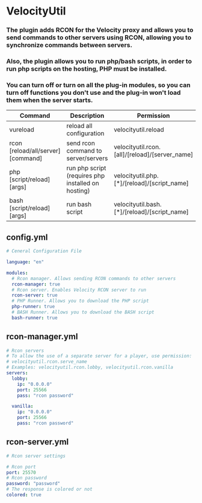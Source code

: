 # VelocityUtil

### The plugin adds RCON for the Velocity proxy and allows you to send commands to other servers using RCON, allowing you to synchronize commands between servers. 
### Also, the plugin allows you to run php/bash scripts, in order to run php scripts on the hosting, PHP must be installed. 
### You can turn off or turn on all the plug-in modules, so you can turn off functions you don't use and the plug-in won't load them when the server starts.

| Command | Description | Permission |
| --- | --- | --- |
| vureload | reload all configuration | velocityutil.reload |
| rcon [reload/all/server] [command] | send rcon command to server/servers | velocityutil.rcon.[all]/[reload]/[server_name] |
| php [script/reload] [args] | run php script (requires php installed on hosting) | velocityutil.php.[*]/[reload]/[script_name] |
| bash [script/reload] [args] | run bash script | velocityutil.bash.[*]/[reload]/[script_name] |


## config.yml
```yml
# Ceneral Configuration File

language: "en"

modules:
  # Rcon manager. Allows sending RCON commands to other servers
  rcon-manager: true
  # Rcon server. Enables Velocity RCON server to run
  rcon-server: true
  # PHP Runner. Allows you to download the PHP script
  php-runner: true
  # BASH Runner. Allows you to download the BASH script
  bash-runner: true
```

## rcon-manager.yml
```yml
# Rcon servers
# To allow the use of a separate server for a player, use permission:
# velocityutil.rcon.serve_name
# Examples: velocityutil.rcon.lobby, velocityutil.rcon.vanilla
servers:
  lobby:
    ip: "0.0.0.0"
    port: 25566
    pass: "rcon password"

  vanilla:
    ip: "0.0.0.0"
    port: 25566
    pass: "rcon password"
```

## rcon-server.yml
```yml
# Rcon server settings

# Rcon port
port: 25570
# Rcon password
password: "password"
# The response is colored or not
colored: true
```
